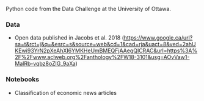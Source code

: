 Python code from the Data Challenge at the University of Ottawa.

### Data

* Open data published in Jacobs et al. 2018 (https://www.google.ca/url?sa=t&rct=j&q=&esrc=s&source=web&cd=1&cad=rja&uact=8&ved=2ahUKEwi93YrN2pXeAhXI6YMKHeUmBMEQFjAAegQICRAC&url=https%3A%2F%2Fwww.aclweb.org%2Fanthology%2FW18-3101&usg=AOvVaw1-MalRb-vqbz8oZlG_9aXa)

### Notebooks

* Classification of economic news articles

